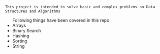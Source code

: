 `This project is intended to solve basic and complex problems on Data Structures and Algorithms`

<ul>Following things have been covered in this repo
    <li>Arrays</li>
    <li>Binary Search</li>
    <li>Hashing</li>
    <li>Sorting</li>
    <li>String</li>
</ul>